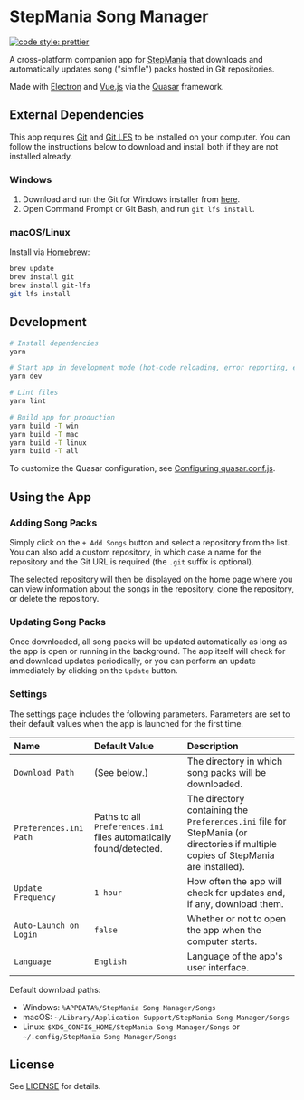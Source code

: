 # StepMania Song Manager

[![code style: prettier](https://img.shields.io/badge/code_style-prettier-ff69b4.svg?style=flat-square)](https://github.com/prettier/prettier)

A cross-platform companion app for [StepMania](https://github.com/stepmania/stepmania) that downloads and automatically updates song ("simfile") packs hosted in Git repositories.

Made with [Electron](https://www.electronjs.org/) and [Vue.js](https://vuejs.org/) via the [Quasar](https://quasar.dev/) framework.

## External Dependencies

This app requires [Git](https://git-scm.com/) and [Git LFS](https://git-lfs.github.com/) to be installed on your computer.
You can follow the instructions below to download and install both if they are not installed already.

### Windows

1.  Download and run the Git for Windows installer from [here](https://git-scm.com/download/win).
2.  Open Command Prompt or Git Bash, and run `git lfs install`.

### macOS/Linux

Install via [Homebrew](https://brew.sh/):

```bash
brew update
brew install git
brew install git-lfs
git lfs install
```

## Development

```bash
# Install dependencies
yarn

# Start app in development mode (hot-code reloading, error reporting, etc.)
yarn dev

# Lint files
yarn lint

# Build app for production
yarn build -T win
yarn build -T mac
yarn build -T linux
yarn build -T all
```

To customize the Quasar configuration, see [Configuring quasar.conf.js](https://quasar.dev/quasar-cli/quasar-conf-js).

## Using the App

### Adding Song Packs

Simply click on the `+ Add Songs` button and select a repository from the list.
You can also add a custom repository, in which case a name for the repository and the Git URL is required (the `.git` suffix is optional).

The selected repository will then be displayed on the home page where you can view information about the songs in the repository, clone the repository, or delete the repository.

### Updating Song Packs

Once downloaded, all song packs will be updated automatically as long as the app is open or running in the background.
The app itself will check for and download updates periodically, or you can perform an update immediately by clicking on the `Update` button.

### Settings

The settings page includes the following parameters.
Parameters are set to their default values when the app is launched for the first time.

| Name | Default Value | Description |
| :- | :- | :- |
| `Download Path` | (See below.) | The directory in which song packs will be downloaded. |
| `Preferences.ini Path` | Paths to all `Preferences.ini` files automatically found/detected. | The directory containing the `Preferences.ini` file for StepMania (or directories if multiple copies of StepMania are installed). |
| `Update Frequency` | `1 hour` | How often the app will check for updates and, if any, download them. |
| `Auto-Launch on Login` | `false` | Whether or not to open the app when the computer starts. |
| `Language` | `English` | Language of the app's user interface. |

Default download paths:

-   Windows: `%APPDATA%/StepMania Song Manager/Songs`
-   macOS: `~/Library/Application Support/StepMania Song Manager/Songs`
-   Linux: `$XDG_CONFIG_HOME/StepMania Song Manager/Songs` or `~/.config/StepMania Song Manager/Songs`

## License

See [LICENSE](./LICENSE) for details.
